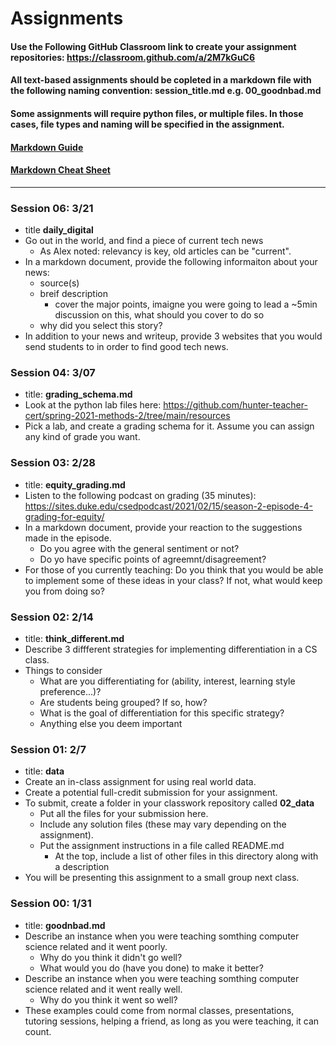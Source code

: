 # Assignments
#### Use the Following GitHub Classroom link to create your assignment repositories: <https://classroom.github.com/a/2M7kGuC6>
#### All text-based assignments should be copleted in a markdown file with the following naming convention: session_title.md e.g. 00_goodnbad.md
#### Some assignments will require python files, or multiple files. In those cases, file types and naming will be specified in the assignment.
#### [Markdown Guide](https://guides.github.com/features/mastering-markdown/)
#### [Markdown Cheat Sheet](https://github.com/adam-p/markdown-here/wiki/Markdown-Cheatsheet)
---

### Session 06: 3/21
  * title **daily_digital**
  * Go out in the world, and find a piece of current tech news
    - As Alex noted: relevancy is key, old articles can be "current".
  * In a markdown document, provide the following informaiton about your news:
    - source(s)
    - breif description
      - cover the major points, imaigne you were going to lead a ~5min discussion on this, what should you cover to do so
    - why did you select this story?
  * In addition to your news and writeup, provide 3 websites that you would send students to in order to find good tech news.

###  Session 04: 3/07
  * title: **grading_schema.md**
  * Look at the python lab files here: https://github.com/hunter-teacher-cert/spring-2021-methods-2/tree/main/resources
  * Pick a lab, and create a grading schema for it. Assume you can assign any kind of grade you want.

### Session 03: 2/28
  * title: **equity_grading.md**
  * Listen to the following podcast on grading (35 minutes): https://sites.duke.edu/csedpodcast/2021/02/15/season-2-episode-4-grading-for-equity/
  * In a markdown document, provide your reaction to the suggestions made in the episode.
    - Do you agree with the general sentiment or not?
    - Do yo have specific points of agreemnt/disagreement?
  * For those of you currently teaching: Do you think that you would be able to implement some of these ideas in your class? If not, what would keep you from doing so?

### Session 02: 2/14
  * title: **think_different.md**
  * Describe 3 diffferent strategies for implementing differentiation in a CS class.
  * Things to consider
    - What are you differentiating for (ability, interest, learning style preference...)?
    - Are students being grouped? If so, how?
    - What is the goal of differentiation for this specific strategy?
    - Anything else you deem important

### Session 01: 2/7
  * title: **data**
  * Create an in-class assignment for using real world data.
  * Create a potential full-credit submission for your assignment.
  * To submit, create a folder in your classwork repository called **02_data**
    - Put all the files for your submission here.
    - Include any solution files (these may vary depending on the assignment).
    - Put the assignment instructions in a file called README.md
      - At the top, include a list of other files in this directory along with a description
  * You will be presenting this assignment to a small group next class.

### Session 00: 1/31
* title: **goodnbad.md**
* Describe an instance when you were teaching somthing computer science related and it went poorly.
  - Why do you think it didn't go well?
  - What would you do (have you done) to make it better?
* Describe an instance when you were teaching somthing computer science related and it went really well.
  - Why do you think it went so well?
* These examples could come from normal classes, presentations, tutoring sessions, helping a friend, as long as you were teaching, it can count.
